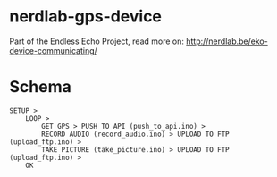 nerdlab-gps-device
==================

Part of the Endless Echo Project, read more on: http://nerdlab.be/eko-device-communicating/

Schema
===

````
SETUP > 
	LOOP > 
		GET GPS > PUSH TO API (push_to_api.ino) > 
		RECORD AUDIO (record_audio.ino) > UPLOAD TO FTP (upload_ftp.ino) > 
		TAKE PICTURE (take_picture.ino) > UPLOAD TO FTP (upload_ftp.ino) > 
	OK
````

